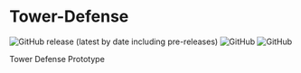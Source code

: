 # Tower-Defense  
![GitHub release (latest by date including pre-releases)](https://img.shields.io/github/v/release/Christopher-Robinson210/Tower-Defense?include_prereleases) ![GitHub](https://img.shields.io/badge/Engine-Unity-blue)    ![GitHub](https://img.shields.io/github/license/Christopher-Robinson210/Tower-Defense?label=license)

Tower Defense Prototype
 
